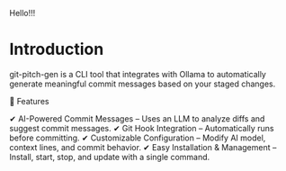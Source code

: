 Hello!!!

# Introduction

git-pitch-gen is a CLI tool that integrates with Ollama to automatically generate meaningful commit messages based on your staged changes.

🔹 Features

✔ AI-Powered Commit Messages – Uses an LLM to analyze diffs and suggest commit messages.
✔ Git Hook Integration – Automatically runs before committing.
✔ Customizable Configuration – Modify AI model, context lines, and commit behavior.
✔ Easy Installation & Management – Install, start, stop, and update with a single command.

